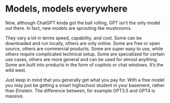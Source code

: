 # Models, models everywhere

Now, although ChatGPT kinda got the ball rolling, GPT isn’t the only model out there. In fact, new models are sprouting like mushrooms.

They vary a lot in terms speed, capability, and cost. Some can be downloaded and run locally, others are only online. Some are free or open source, others are commercial products. Some are super easy to use, while others require complicated technical setup. Some are specialized for certain use cases, others are more general and can be used for almost anything. Some are built into products in the form of copilots or chat windows. It’s the wild west.

Just keep in mind that you generally get what you pay for. With a free model you may just be getting a smart highschool student in your basement, rather than Einstein. The difference between, for example GPT3.5 and GPT4 is massive.
